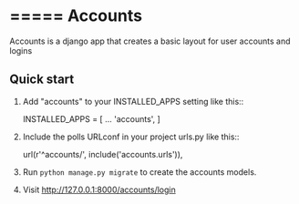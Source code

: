 =====
Accounts
=====

Accounts is a django app that creates a basic layout for user accounts and logins

Quick start
-----------

1. Add "accounts" to your INSTALLED_APPS setting like this::

    INSTALLED_APPS = [
        ...
        'accounts',
    ]

2. Include the polls URLconf in your project urls.py like this::

    url(r'^accounts/', include('accounts.urls')),

3. Run `python manage.py migrate` to create the accounts models.

4. Visit http://127.0.0.1:8000/accounts/login
